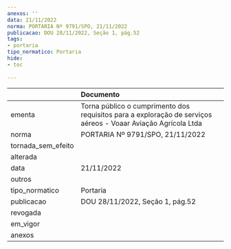 ```yaml
---
anexos: ''
data: 21/11/2022
norma: PORTARIA Nº 9791/SPO, 21/11/2022
publicacao: DOU 28/11/2022, Seção 1, pág.52
tags:
- portaria
tipo_normatico: Portaria
hide: 
- toc 
 
---
```


|                    | Documento                                                                                                     |
|:-------------------|:--------------------------------------------------------------------------------------------------------------|
| ementa             | Torna público o cumprimento dos requisitos para a exploração de serviços aéreos - Voaar Aviação Agrícola Ltda |
| norma              | PORTARIA Nº 9791/SPO, 21/11/2022                                                                              |
| tornada_sem_efeito |                                                                                                               |
| alterada           |                                                                                                               |
| data               | 21/11/2022                                                                                                    |
| outros             |                                                                                                               |
| tipo_normatico     | Portaria                                                                                                      |
| publicacao         | DOU 28/11/2022, Seção 1, pág.52                                                                               |
| revogada           |                                                                                                               |
| em_vigor           |                                                                                                               |
| anexos             |                                                                                                               |